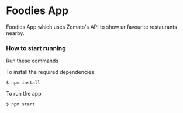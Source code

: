 # Foodies App
Foodies App which uses Zomato's API to show ur favourite restaurants nearby.
### How to start running
Run these commands

To install the required dependencies

	$ npm install

To run the app

	$ npm start
